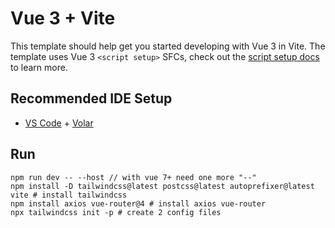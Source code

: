 # Vue 3 + Vite

This template should help get you started developing with Vue 3 in Vite. The template uses Vue 3 `<script setup>` SFCs, check out the [script setup docs](https://v3.vuejs.org/api/sfc-script-setup.html#sfc-script-setup) to learn more.

## Recommended IDE Setup

- [VS Code](https://code.visualstudio.com/) + [Volar](https://marketplace.visualstudio.com/items?itemName=Vue.volar)


## Run

````
npm run dev -- --host // with vue 7+ need one more "--"
npm install -D tailwindcss@latest postcss@latest autoprefixer@latest vite # install tailwindcss
npm install axios vue-router@4 # install axios vue-router
npx tailwindcss init -p # create 2 config files
````